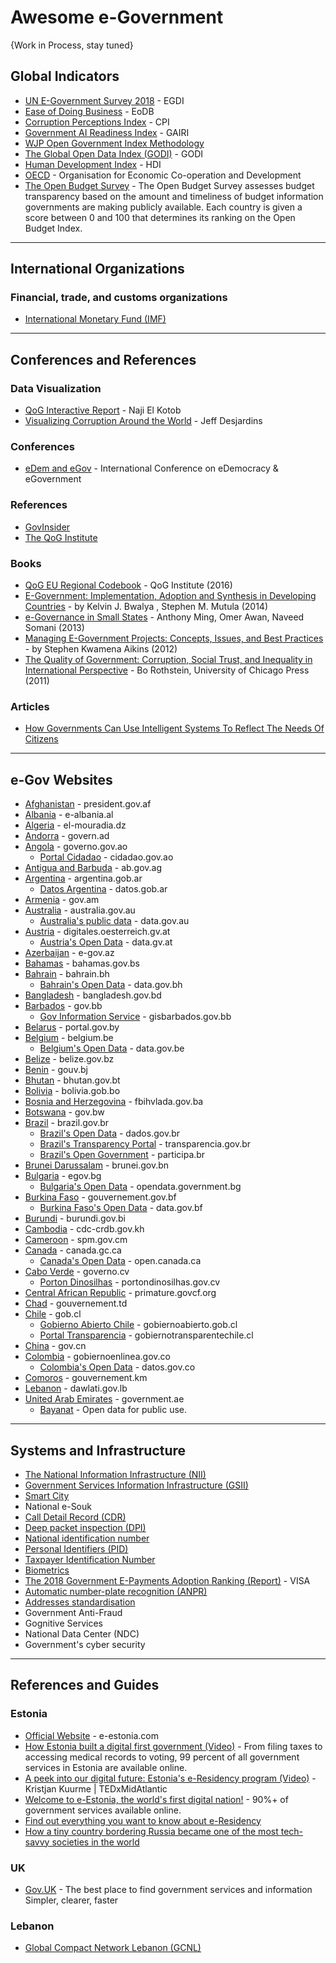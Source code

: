 # Awesome e-Government
{Work in Process, stay tuned}

## Global Indicators
* [UN E-Government Survey 2018](https://publicadministration.un.org/egovkb/en-us/Reports/UN-E-Government-Survey-2018) - EGDI
* [Ease of Doing Business](https://www.doingbusiness.org/en/data/doing-business-score) - EoDB
* [Corruption Perceptions Index](https://www.transparency.org/research/cpi) - CPI
* [Government AI Readiness Index](https://www.oxfordinsights.com/ai-readiness2019) - GAIRI
* [WJP Open Government Index Methodology](https://worldjusticeproject.org/our-work/research-and-data/wjp-open-government-index/wjp-open-government-index-methodology)
* [The Global Open Data Index (GODI)](https://index.okfn.org) - GODI
* [Human Development Index](http://hdr.undp.org/en/content/human-development-index-hdi) - HDI
* [OECD](http://www.oecd.org/) - Organisation for Economic Co-operation and Development
* [The Open Budget Survey](https://www.internationalbudget.org/open-budget-survey/) - The Open Budget Survey assesses budget transparency based on the amount and timeliness of budget information governments are making publicly available. Each country is given a score between 0 and 100 that determines its ranking on the Open Budget Index.

-----

## International Organizations
### Financial, trade, and customs organizations
* [International Monetary Fund (IMF)](https://www.imf.org/external/index.htm)


-----

## Conferences and References 

### Data Visualization
* [QoG Interactive Report](http://j.mp/QoG-NajiElKotob) - Naji El Kotob
* [Visualizing Corruption Around the World](https://www.visualcapitalist.com/visualizing-corruption-around-the-world/) - Jeff Desjardins

### Conferences
* [eDem and eGov](https://edem-egov.org/) - International Conference on eDemocracy & eGovernment 

### References
* [GovInsider](https://govinsider.asia)
* [The QoG Institute](https://qog.pol.gu.se/)

### Books
* [QoG EU Regional Codebook](https://www.qogdata.pol.gu.se/data/qog_eureg_sep16.pdf) - QoG Institute (2016)
* [E-Government: Implementation, Adoption and Synthesis in Developing Countries](https://www.amazon.com/Government-Implementation-Synthesis-Developing-Information-ebook/dp/B0138MJV74) - by Kelvin J. Bwalya , Stephen M. Mutula (2014)
* [e-Governance in Small States](https://books.thecommonwealth.org/e-governance-small-states-paperback) - Anthony Ming, Omer Awan, Naveed Somani (2013)
* [Managing E-Government Projects: Concepts, Issues, and Best Practices](https://www.amazon.com/Managing-Government-Projects-Concepts-Practices/dp/1466600861) - by Stephen Kwamena Aikins (2012)
* [The Quality of Government: Corruption, Social Trust, and Inequality in International Perspective](https://onlinelibrary.wiley.com/doi/10.1111/gove.12146) - Bo Rothstein, University of Chicago Press (2011)

### Articles
* [How Governments Can Use Intelligent Systems To Reflect The Needs Of Citizens](https://ferosevr.com/governments-can-use-intelligent-systems-reflect-needs-citizens-2/)

-----

## e-Gov Websites
* [Afghanistan](http://president.gov.af/en) - president.gov.af
* [Albania](http://e-albania.al) - e-albania.al
* [Algeria](http://www.el-mouradia.dz) - el-mouradia.dz
* [Andorra](https://www.govern.ad/) - govern.ad
* [Angola](http://www.governo.gov.ao/) - governo.gov.ao
  * [Portal Cidadao](http://www.cidadao.gov.ao/) - cidadao.gov.ao
* [Antigua and Barbuda](https://ab.gov.ag/) - ab.gov.ag
* [Argentina](https://www.argentina.gob.ar/) - argentina.gob.ar
  * [Datos Argentina](https://datos.gob.ar/) - datos.gob.ar
* [Armenia](http://www.gov.am) - gov.am
* [Australia](http://australia.gov.au) - australia.gov.au
  * [Australia's public data](	https://www.data.gov.au/) - data.gov.au
* [Austria](https://www.digitales.oesterreich.gv.at) - digitales.oesterreich.gv.at
  * [Austria's Open Data](https://www.data.gv.at/) - data.gv.at
* [Azerbaijan](https://www.e-gov.az) - e-gov.az
* [Bahamas](http://www.bahamas.gov.bs) - bahamas.gov.bs
* [Bahrain](https://www.bahrain.bh) - bahrain.bh
  * [Bahrain's Open Data](http://www.data.gov.bh/) - data.gov.bh
* [Bangladesh](http://www.bangladesh.gov.bd) - bangladesh.gov.bd
* [Barbados](https://www.gov.bb) - gov.bb
  * [Gov Information Service](http://gisbarbados.gov.bb/) - gisbarbados.gov.bb
* [Belarus](https://portal.gov.by) - portal.gov.by
* [Belgium](http://www.belgium.be) - belgium.be
  * [Belgium's Open Data](http://data.gov.be) - data.gov.be
* [Belize](http://www.belize.gov.bz) - belize.gov.bz
* [Benin](http://gouv.bj) - gouv.bj
* [Bhutan](http://www.bhutan.gov.bt) - bhutan.gov.bt
* [Bolivia](https://bolivia.gob.bo) - bolivia.gob.bo
* [Bosnia and Herzegovina](http://www.fbihvlada.gov.ba) - fbihvlada.gov.ba
* [Botswana](http://www.gov.bw) - gov.bw
* [Brazil](http://www.brazil.gov.br) - brazil.gov.br
  * [Brazil's Open Data](http://dados.gov.br) - dados.gov.br
  * [Brazil's Transparency Portal](http://transparencia.gov.br) - transparencia.gov.br
  * [Brazil's Open Government](http://www.participa.br/profile/governoaberto) - participa.br
* [Brunei Darussalam](http://www.brunei.gov.bn) - brunei.gov.bn
* [Bulgaria](https://egov.bg) - egov.bg
  * [Bulgaria's Open Data](https://opendata.government.bg) - opendata.government.bg
* [Burkina Faso](	http://www.gouvernement.gov.bf) - 	gouvernement.gov.bf
  * [Burkina Faso's Open Data](http://data.gov.bf) - data.gov.bf
* [Burundi](http://www.burundi.gov.bi) - burundi.gov.bi
* [Cambodia](http://www.cdc-crdb.gov.kh) - cdc-crdb.gov.kh
* [Cameroon](	http://www.spm.gov.cm) - spm.gov.cm
* [Canada](http://www.canada.gc.ca) - canada.gc.ca
  * [Canada's Open Data](http://open.canada.ca) - open.canada.ca
* [Cabo Verde](https://www.governo.cv) - governo.cv
  * [Porton Dinosilhas](https://portondinosilhas.gov.cv) - portondinosilhas.gov.cv
* [Central African Republic](http://primature.govcf.org) - primature.govcf.org
* [Chad](http://www.gouvernement.td) - gouvernement.td
* [Chile](http://www.gob.cl) - gob.cl
  * [Gobierno Abierto Chile](http://www.gobiernoabierto.gob.cl) - gobiernoabierto.gob.cl
  * [Portal Transparencia](http://www.gobiernotransparentechile.cl) - gobiernotransparentechile.cl
* [China](http://www.gov.cn) - gov.cn
* [Colombia](http://estrategia.gobiernoenlinea.gov.co) - gobiernoenlinea.gov.co
  * [Colombia's Open Data](http://www.datos.gov.co) - datos.gov.co
* [Comoros](https://gouvernement.km) - gouvernement.km
* [Lebanon](http://www.dawlati.gov.lb) - dawlati.gov.lb
* [United Arab Emirates](http://www.government.ae) - government.ae
  * [Bayanat](https://opendata.fcsa.gov.ae) - Open data for public use.

-----

## Systems and Infrastructure
* [The National Information Infrastructure (NII)](https://assets.publishing.service.gov.uk/government/uploads/system/uploads/attachment_data/file/416472/National_Infrastructure_Implementation.pdf)
* [Government Services Information Infrastructure (GSII)](https://www.osti.gov/biblio/147748-government-services-information-infrastructure-management)
* [Smart City](https://internetofthingsagenda.techtarget.com/definition/smart-city)
* National e-Souk
* [Call Detail Record (CDR)](https://en.wikipedia.org/wiki/Call_detail_record) 
* [Deep packet inspection (DPI)](https://en.wikipedia.org/wiki/Deep_packet_inspection)
* [National identification number](https://en.wikipedia.org/wiki/National_identification_number)
* [Personal Identifiers (PID)](https://en.wikipedia.org/wiki/Personal_identifier)
* [Taxpayer Identification Number](https://en.wikipedia.org/wiki/Taxpayer_Identification_Number)
* [Biometrics](https://www.gemalto.com/govt/inspired/biometrics)
* [The 2018 Government E-Payments Adoption Ranking (Report)](https://usa.visa.com/content/dam/VCOM/global/visa-everywhere/documents/government-e-payment-adoption-ranking-study-2018.pdf) - VISA
* [Automatic number-plate recognition (ANPR)](https://en.wikipedia.org/wiki/Automatic_number-plate_recognition)
* [Addresses standardisation](https://en.wikipedia.org/wiki/Address)
* Government Anti-Fraud
* Gognitive Services
* National Data Center (NDC)
* Government's cyber security


-----
## References and Guides

### Estonia
* [Official Website](https://e-estonia.com/) - e-estonia.com
* [How Estonia built a digital first government (Video)](https://www.youtube.com/watch?v=kHiq5UfxePA) - From filing taxes to accessing medical records to voting, 99 percent of all government services in Estonia are available online.
* [A peek into our digital future: Estonia's e-Residency program (Video)](https://www.youtube.com/watch?v=QY_BArNLASY) - Kristjan Kuurme | TEDxMidAtlantic
* [Welcome to e-Estonia, the world's first digital nation!](https://www.youtube.com/watch?v=sh7W3kudseg) - 90%+ of government services available online.
* [Find out everything you want to know about e-Residency](https://learn.e-resident.gov.ee/hc/en-us)
* [How a tiny country bordering Russia became one of the most tech-savvy societies in the world](https://www.cnbc.com/2019/02/08/how-estonia-became-a-digital-society.html)

### UK
* [Gov.UK](https://www.gov.uk/) - The best place to find government services and information Simpler, clearer, faster

### Lebanon
* [Global Compact Network Lebanon (GCNL)](https://www.globalcompact-lebanon.com/)




